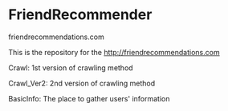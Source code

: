# FriendRecommender
friendrecommendations.com

This is the repository for the http://friendrecommendations.com

Crawl: 1st version of crawling method

Crawl_Ver2: 2nd version of crawling method

BasicInfo: The place to gather users' information
